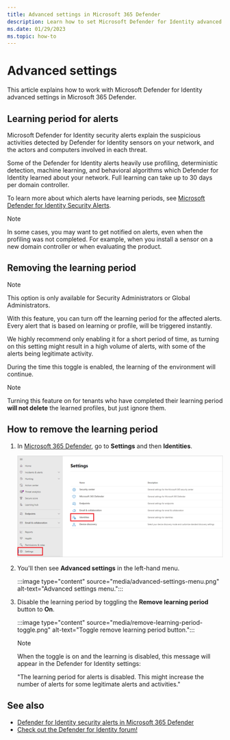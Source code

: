 ```yaml
---
title: Advanced settings in Microsoft 365 Defender
description: Learn how to set Microsoft Defender for Identity advanced settings in Microsoft 365 Defender.
ms.date: 01/29/2023
ms.topic: how-to
---
```


# Advanced settings

This article explains how to work with Microsoft Defender for Identity advanced settings in Microsoft 365 Defender.

## Learning period for alerts

Microsoft Defender for Identity security alerts explain the suspicious activities detected by Defender for Identity sensors on your network, and the actors and computers involved in each threat.

Some of the Defender for Identity alerts heavily use profiling, deterministic detection, machine learning, and behavioral algorithms which Defender for Identity learned about your network. Full learning can take up to 30 days per domain controller.

To learn more about which alerts have learning periods, see [Microsoft Defender for Identity Security Alerts](alerts-overview.md).

>[!NOTE]
>In some cases, you may want to get notified on alerts, even when the profiling was not completed. For example, when you install a sensor on a new domain controller or when evaluating the product.

## Removing the learning period

> [!NOTE]
> This option is only available for Security Administrators or Global Administrators.

With this feature, you can turn off the learning period for the affected alerts. Every alert that is based on learning or profile, will be triggered instantly.

We highly recommend only enabling it for a short period of time, as turning on this setting might result in a high volume of alerts, with some of the alerts being legitimate activity.

During the time this toggle is enabled, the learning of the environment will continue.

> [!NOTE]
> Turning this feature on for tenants who have completed their learning period **will not delete** the learned profiles, but just ignore them.

## How to remove the learning period

1. In [Microsoft 365 Defender](https://security.microsoft.com), go to **Settings** and then **Identities**.

    ![Go to Settings, then Identities.](media/settings-identities.png)

1. You'll then see **Advanced settings** in the left-hand menu.

    :::image type="content" source="media/advanced-settings-menu.png" alt-text="Advanced settings menu.":::

1. Disable the learning period by toggling the **Remove learning period** button to **On**.

    :::image type="content" source="media/remove-learning-period-toggle.png" alt-text="Toggle remove learning period button.":::

    > [!NOTE]
    > When the toggle is on and the learning is disabled, this message will appear in the Defender for Identity settings:
    >
    > "The learning period for alerts is disabled. This might increase the number of alerts for some legitimate alerts and activities."

## See also

- [Defender for Identity security alerts in Microsoft 365 Defender](manage-security-alerts.md)
- [Check out the Defender for Identity forum!](<https://aka.ms/MDIcommunity>)
